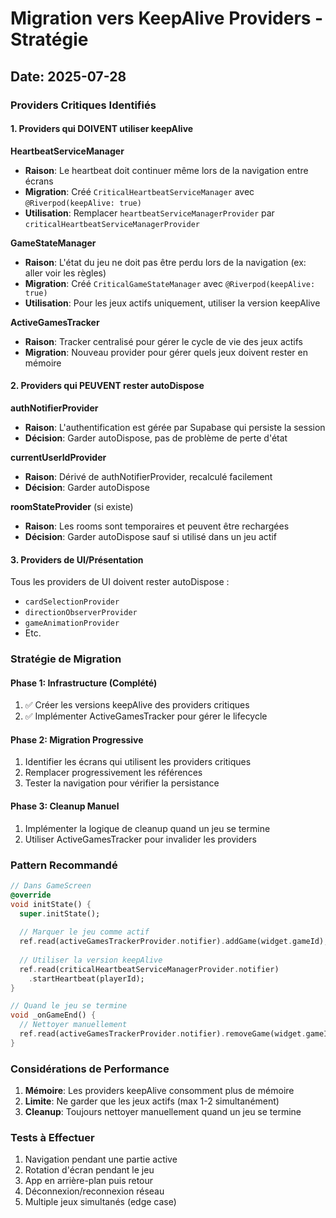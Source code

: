 # Migration vers KeepAlive Providers - Stratégie

## Date: 2025-07-28

### Providers Critiques Identifiés

#### 1. Providers qui DOIVENT utiliser keepAlive

**HeartbeatServiceManager**
- **Raison**: Le heartbeat doit continuer même lors de la navigation entre écrans
- **Migration**: Créé `CriticalHeartbeatServiceManager` avec `@Riverpod(keepAlive: true)`
- **Utilisation**: Remplacer `heartbeatServiceManagerProvider` par `criticalHeartbeatServiceManagerProvider`

**GameStateManager** 
- **Raison**: L'état du jeu ne doit pas être perdu lors de la navigation (ex: aller voir les règles)
- **Migration**: Créé `CriticalGameStateManager` avec `@Riverpod(keepAlive: true)`
- **Utilisation**: Pour les jeux actifs uniquement, utiliser la version keepAlive

**ActiveGamesTracker**
- **Raison**: Tracker centralisé pour gérer le cycle de vie des jeux actifs
- **Migration**: Nouveau provider pour gérer quels jeux doivent rester en mémoire

#### 2. Providers qui PEUVENT rester autoDispose

**authNotifierProvider**
- **Raison**: L'authentification est gérée par Supabase qui persiste la session
- **Décision**: Garder autoDispose, pas de problème de perte d'état

**currentUserIdProvider**
- **Raison**: Dérivé de authNotifierProvider, recalculé facilement
- **Décision**: Garder autoDispose

**roomStateProvider** (si existe)
- **Raison**: Les rooms sont temporaires et peuvent être rechargées
- **Décision**: Garder autoDispose sauf si utilisé dans un jeu actif

#### 3. Providers de UI/Présentation

Tous les providers de UI doivent rester autoDispose :
- `cardSelectionProvider`
- `directionObserverProvider` 
- `gameAnimationProvider`
- Etc.

### Stratégie de Migration

#### Phase 1: Infrastructure (Complété)
1. ✅ Créer les versions keepAlive des providers critiques
2. ✅ Implémenter ActiveGamesTracker pour gérer le lifecycle

#### Phase 2: Migration Progressive
1. Identifier les écrans qui utilisent les providers critiques
2. Remplacer progressivement les références
3. Tester la navigation pour vérifier la persistance

#### Phase 3: Cleanup Manuel
1. Implémenter la logique de cleanup quand un jeu se termine
2. Utiliser ActiveGamesTracker pour invalider les providers

### Pattern Recommandé

```dart
// Dans GameScreen
@override
void initState() {
  super.initState();
  
  // Marquer le jeu comme actif
  ref.read(activeGamesTrackerProvider.notifier).addGame(widget.gameId);
  
  // Utiliser la version keepAlive
  ref.read(criticalHeartbeatServiceManagerProvider.notifier)
    .startHeartbeat(playerId);
}

// Quand le jeu se termine
void _onGameEnd() {
  // Nettoyer manuellement
  ref.read(activeGamesTrackerProvider.notifier).removeGame(widget.gameId);
}
```

### Considérations de Performance

1. **Mémoire**: Les providers keepAlive consomment plus de mémoire
2. **Limite**: Ne garder que les jeux actifs (max 1-2 simultanément)
3. **Cleanup**: Toujours nettoyer manuellement quand un jeu se termine

### Tests à Effectuer

1. Navigation pendant une partie active
2. Rotation d'écran pendant le jeu
3. App en arrière-plan puis retour
4. Déconnexion/reconnexion réseau
5. Multiple jeux simultanés (edge case)